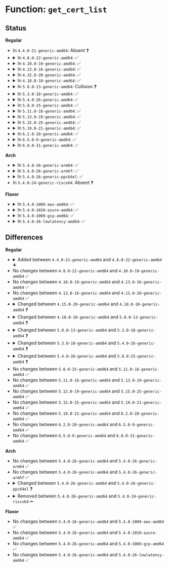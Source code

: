 # Function: <code>get_cert_list</code>

## Status
<b>Regular</b>
<ul>
<li>
In <code>4.4.0-21-generic-amd64</code>: Absent ❓
</li>
<li>
<details>
<summary>In <code>4.8.0-22-generic-amd64</code>: ✅</summary>

```c
void * get_cert_list(efi_char16_t * name, efi_guid_t * guid, long unsigned int * size)
```

```json
{
  "name": "get_cert_list",
  "collision_type": "Unique Static",
  "inline_type": "No",
  "funcs": [
    {
      "addr": 18446744071595270108,
      "name": "get_cert_list",
      "external": false,
      "loc": "kernel/modsign_uefi.c:28",
      "file": "kernel/modsign_uefi.c",
      "inline": "seen, unknown",
      "caller_inline": [],
      "caller_func": [
        "kernel/modsign_uefi.c:load_uefi_certs",
        "kernel/modsign_uefi.c:load_uefi_certs",
        "kernel/modsign_uefi.c:load_uefi_certs"
      ]
    }
  ],
  "symbols": [
    {
      "addr": 18446744071595270108,
      "name": "get_cert_list",
      "section": ".init.text",
      "bind": "STB_LOCAL",
      "size": 230
    }
  ]
}
```
</details>
</li>
<li>
<details>
<summary>In <code>4.10.0-19-generic-amd64</code>: ✅</summary>

```c
void * get_cert_list(efi_char16_t * name, efi_guid_t * guid, long unsigned int * size)
```

```json
{
  "name": "get_cert_list",
  "collision_type": "Unique Static",
  "inline_type": "No",
  "funcs": [
    {
      "addr": 18446744071595515880,
      "name": "get_cert_list",
      "external": false,
      "loc": "kernel/modsign_uefi.c:28",
      "file": "kernel/modsign_uefi.c",
      "inline": "seen, unknown",
      "caller_inline": [],
      "caller_func": [
        "kernel/modsign_uefi.c:load_uefi_certs",
        "kernel/modsign_uefi.c:load_uefi_certs",
        "kernel/modsign_uefi.c:load_uefi_certs"
      ]
    }
  ],
  "symbols": [
    {
      "addr": 18446744071595515880,
      "name": "get_cert_list",
      "section": ".init.text",
      "bind": "STB_LOCAL",
      "size": 230
    }
  ]
}
```
</details>
</li>
<li>
<details>
<summary>In <code>4.13.0-16-generic-amd64</code>: ✅</summary>

```c
void * get_cert_list(efi_char16_t * name, efi_guid_t * guid, long unsigned int * size)
```

```json
{
  "name": "get_cert_list",
  "collision_type": "Unique Static",
  "inline_type": "No",
  "funcs": [
    {
      "addr": 18446744071596464578,
      "name": "get_cert_list",
      "external": false,
      "loc": "certs/load_uefi.c:38",
      "file": "certs/load_uefi.c",
      "inline": "seen, unknown",
      "caller_inline": [],
      "caller_func": [
        "certs/load_uefi.c:load_uefi_certs",
        "certs/load_uefi.c:load_uefi_certs",
        "certs/load_uefi.c:load_uefi_certs"
      ]
    }
  ],
  "symbols": [
    {
      "addr": 18446744071596464578,
      "name": "get_cert_list",
      "section": ".init.text",
      "bind": "STB_LOCAL",
      "size": 237
    }
  ]
}
```
</details>
</li>
<li>
<details>
<summary>In <code>4.15.0-20-generic-amd64</code>: ✅</summary>

```c
void * get_cert_list(efi_char16_t * name, efi_guid_t * guid, long unsigned int * size)
```

```json
{
  "name": "get_cert_list",
  "collision_type": "Unique Static",
  "inline_type": "No",
  "funcs": [
    {
      "addr": 18446744071602791410,
      "name": "get_cert_list",
      "external": false,
      "loc": "certs/load_uefi.c:38",
      "file": "certs/load_uefi.c",
      "inline": "seen, unknown",
      "caller_inline": [],
      "caller_func": [
        "certs/load_uefi.c:load_uefi_certs",
        "certs/load_uefi.c:load_uefi_certs",
        "certs/load_uefi.c:load_uefi_certs"
      ]
    }
  ],
  "symbols": [
    {
      "addr": 18446744071602791410,
      "name": "get_cert_list",
      "section": ".init.text",
      "bind": "STB_LOCAL",
      "size": 243
    }
  ]
}
```
</details>
</li>
<li>
<details>
<summary>In <code>4.18.0-10-generic-amd64</code>: ✅</summary>

```c
int get_cert_list(efi_char16_t * name, efi_guid_t * guid, long unsigned int * size, void * * cert_list)
```

```json
{
  "name": "get_cert_list",
  "collision_type": "Unique Static",
  "inline_type": "No",
  "funcs": [
    {
      "addr": 18446744071602964919,
      "name": "get_cert_list",
      "external": false,
      "loc": "certs/load_uefi.c:38",
      "file": "certs/load_uefi.c",
      "inline": "seen, unknown",
      "caller_inline": [],
      "caller_func": [
        "certs/load_uefi.c:load_uefi_certs",
        "certs/load_uefi.c:load_uefi_certs",
        "certs/load_uefi.c:load_uefi_certs"
      ]
    }
  ],
  "symbols": [
    {
      "addr": 18446744071602964919,
      "name": "get_cert_list",
      "section": ".init.text",
      "bind": "STB_LOCAL",
      "size": 337
    }
  ]
}
```
</details>
</li>
<li>
<details>
<summary>In <code>5.0.0-13-generic-amd64</code>: Collision ❓</summary>

```c
void * get_cert_list(efi_char16_t * name, efi_guid_t * guid, long unsigned int * size)
```

```json
{
  "name": "get_cert_list",
  "collision_type": "Static-Static Collision",
  "inline_type": "No",
  "funcs": [
    {
      "addr": 18446744071604762620,
      "name": "get_cert_list",
      "external": false,
      "loc": "certs/load_uefi.c:38",
      "file": "certs/load_uefi.c",
      "inline": "seen, unknown",
      "caller_inline": [],
      "caller_func": [
        "certs/load_uefi.c:load_uefi_certs",
        "certs/load_uefi.c:load_uefi_certs",
        "certs/load_uefi.c:load_uefi_certs"
      ]
    },
    {
      "addr": 18446744071604860896,
      "name": "get_cert_list",
      "external": false,
      "loc": "security/integrity/platform_certs/load_uefi.c:41",
      "file": "security/integrity/platform_certs/load_uefi.c",
      "inline": "seen, unknown",
      "caller_inline": [],
      "caller_func": [
        "security/integrity/platform_certs/load_uefi.c:load_uefi_certs",
        "security/integrity/platform_certs/load_uefi.c:load_uefi_certs",
        "security/integrity/platform_certs/load_uefi.c:load_uefi_certs"
      ]
    }
  ],
  "symbols": [
    {
      "addr": 18446744071604762620,
      "name": "get_cert_list",
      "section": ".init.text",
      "bind": "STB_LOCAL",
      "size": 243
    },
    {
      "addr": 18446744071604860896,
      "name": "get_cert_list",
      "section": ".init.text",
      "bind": "STB_LOCAL",
      "size": 318
    }
  ]
}
```
</details>
</li>
<li>
<details>
<summary>In <code>5.3.0-18-generic-amd64</code>: ✅</summary>

```c
int get_cert_list(efi_char16_t * name, efi_guid_t * guid, long unsigned int * size, void * * cert_list)
```

```json
{
  "name": "get_cert_list",
  "collision_type": "Unique Static",
  "inline_type": "No",
  "funcs": [
    {
      "addr": 18446744071604966620,
      "name": "get_cert_list",
      "external": false,
      "loc": "security/integrity/platform_certs/load_uefi.c:41",
      "file": "security/integrity/platform_certs/load_uefi.c",
      "inline": "seen, unknown",
      "caller_inline": [],
      "caller_func": [
        "security/integrity/platform_certs/load_uefi.c:load_uefi_certs",
        "security/integrity/platform_certs/load_uefi.c:load_uefi_certs",
        "security/integrity/platform_certs/load_uefi.c:load_uefi_certs"
      ]
    }
  ],
  "symbols": [
    {
      "addr": 18446744071604966620,
      "name": "get_cert_list",
      "section": ".init.text",
      "bind": "STB_LOCAL",
      "size": 318
    }
  ]
}
```
</details>
</li>
<li>
<details>
<summary>In <code>5.4.0-26-generic-amd64</code>: ✅</summary>

```c
int get_cert_list(efi_char16_t * name, efi_guid_t * guid, long unsigned int * size, void * * cert_list, efi_status_t * status)
```

```json
{
  "name": "get_cert_list",
  "collision_type": "Unique Static",
  "inline_type": "No",
  "funcs": [
    {
      "addr": 18446744071605002120,
      "name": "get_cert_list",
      "external": false,
      "loc": "security/integrity/platform_certs/load_uefi.c:37",
      "file": "security/integrity/platform_certs/load_uefi.c",
      "inline": "seen, unknown",
      "caller_inline": [],
      "caller_func": [
        "security/integrity/platform_certs/load_uefi.c:load_uefi_certs",
        "security/integrity/platform_certs/load_uefi.c:load_uefi_certs",
        "security/integrity/platform_certs/load_uefi.c:load_uefi_certs"
      ]
    }
  ],
  "symbols": [
    {
      "addr": 18446744071605002120,
      "name": "get_cert_list",
      "section": ".init.text",
      "bind": "STB_LOCAL",
      "size": 334
    }
  ]
}
```
</details>
</li>
<li>
<details>
<summary>In <code>5.8.0-25-generic-amd64</code>: ✅</summary>

```c
void * get_cert_list(efi_char16_t * name, efi_guid_t * guid, long unsigned int * size, efi_status_t * status)
```

```json
{
  "name": "get_cert_list",
  "collision_type": "Unique Static",
  "inline_type": "No",
  "funcs": [
    {
      "addr": 18446744071609282500,
      "name": "get_cert_list",
      "external": false,
      "loc": "security/integrity/platform_certs/load_uefi.c:37",
      "file": "security/integrity/platform_certs/load_uefi.c",
      "inline": "seen, unknown",
      "caller_inline": [],
      "caller_func": [
        "security/integrity/platform_certs/load_uefi.c:load_uefi_certs",
        "security/integrity/platform_certs/load_uefi.c:load_uefi_certs",
        "security/integrity/platform_certs/load_uefi.c:load_uefi_certs"
      ]
    }
  ],
  "symbols": [
    {
      "addr": 18446744071609282500,
      "name": "get_cert_list",
      "section": ".init.text",
      "bind": "STB_LOCAL",
      "size": 285
    }
  ]
}
```
</details>
</li>
<li>
<details>
<summary>In <code>5.11.0-16-generic-amd64</code>: ✅</summary>

```c
void * get_cert_list(efi_char16_t * name, efi_guid_t * guid, long unsigned int * size, efi_status_t * status)
```

```json
{
  "name": "get_cert_list",
  "collision_type": "Unique Static",
  "inline_type": "No",
  "funcs": [
    {
      "addr": 18446744071612351473,
      "name": "get_cert_list",
      "external": false,
      "loc": "security/integrity/platform_certs/load_uefi.c:37",
      "file": "security/integrity/platform_certs/load_uefi.c",
      "inline": "seen, unknown",
      "caller_inline": [],
      "caller_func": [
        "security/integrity/platform_certs/load_uefi.c:load_uefi_certs",
        "security/integrity/platform_certs/load_uefi.c:load_uefi_certs",
        "security/integrity/platform_certs/load_uefi.c:load_moklist_certs"
      ]
    }
  ],
  "symbols": [
    {
      "addr": 18446744071612351473,
      "name": "get_cert_list",
      "section": ".init.text",
      "bind": "STB_LOCAL",
      "size": 285
    }
  ]
}
```
</details>
</li>
<li>
<details>
<summary>In <code>5.13.0-19-generic-amd64</code>: ✅</summary>

```c
void * get_cert_list(efi_char16_t * name, efi_guid_t * guid, long unsigned int * size, efi_status_t * status)
```

```json
{
  "name": "get_cert_list",
  "collision_type": "Unique Static",
  "inline_type": "No",
  "funcs": [
    {
      "addr": 18446744071614492626,
      "name": "get_cert_list",
      "external": false,
      "loc": "security/integrity/platform_certs/load_uefi.c:37",
      "file": "security/integrity/platform_certs/load_uefi.c",
      "inline": "seen, unknown",
      "caller_inline": [],
      "caller_func": [
        "security/integrity/platform_certs/load_uefi.c:load_uefi_certs",
        "security/integrity/platform_certs/load_uefi.c:load_uefi_certs",
        "security/integrity/platform_certs/load_uefi.c:load_moklist_certs"
      ]
    }
  ],
  "symbols": [
    {
      "addr": 18446744071614492626,
      "name": "get_cert_list",
      "section": ".init.text",
      "bind": "STB_LOCAL",
      "size": 285
    }
  ]
}
```
</details>
</li>
<li>
<details>
<summary>In <code>5.15.0-25-generic-amd64</code>: ✅</summary>

```c
void * get_cert_list(efi_char16_t * name, efi_guid_t * guid, long unsigned int * size, efi_status_t * status)
```

```json
{
  "name": "get_cert_list",
  "collision_type": "Unique Static",
  "inline_type": "No",
  "funcs": [
    {
      "addr": 18446744071615439812,
      "name": "get_cert_list",
      "external": false,
      "loc": "security/integrity/platform_certs/load_uefi.c:37",
      "file": "security/integrity/platform_certs/load_uefi.c",
      "inline": "seen, unknown",
      "caller_inline": [],
      "caller_func": [
        "security/integrity/platform_certs/load_uefi.c:load_uefi_certs",
        "security/integrity/platform_certs/load_uefi.c:load_uefi_certs",
        "security/integrity/platform_certs/load_uefi.c:load_moklist_certs"
      ]
    }
  ],
  "symbols": [
    {
      "addr": 18446744071615439812,
      "name": "get_cert_list",
      "section": ".init.text",
      "bind": "STB_LOCAL",
      "size": 285
    }
  ]
}
```
</details>
</li>
<li>
<details>
<summary>In <code>5.19.0-21-generic-amd64</code>: ✅</summary>

```c
void * get_cert_list(efi_char16_t * name, efi_guid_t * guid, long unsigned int * size, efi_status_t * status)
```

```json
{
  "name": "get_cert_list",
  "collision_type": "Unique Static",
  "inline_type": "No",
  "funcs": [
    {
      "addr": 18446744071617237957,
      "name": "get_cert_list",
      "external": false,
      "loc": "security/integrity/platform_certs/load_uefi.c:64",
      "file": "security/integrity/platform_certs/load_uefi.c",
      "inline": "seen, unknown",
      "caller_inline": [],
      "caller_func": [
        "security/integrity/platform_certs/load_uefi.c:load_uefi_certs",
        "security/integrity/platform_certs/load_uefi.c:load_uefi_certs",
        "security/integrity/platform_certs/load_uefi.c:load_moklist_certs"
      ]
    }
  ],
  "symbols": [
    {
      "addr": 18446744071617237957,
      "name": "get_cert_list",
      "section": ".init.text",
      "bind": "STB_LOCAL",
      "size": 305
    }
  ]
}
```
</details>
</li>
<li>
<details>
<summary>In <code>6.2.0-20-generic-amd64</code>: ✅</summary>

```c
void * get_cert_list(efi_char16_t * name, efi_guid_t * guid, long unsigned int * size, efi_status_t * status)
```

```json
{
  "name": "get_cert_list",
  "collision_type": "Unique Static",
  "inline_type": "No",
  "funcs": [
    {
      "addr": 18446744071627951952,
      "name": "get_cert_list",
      "external": false,
      "loc": "security/integrity/platform_certs/load_uefi.c:65",
      "file": "security/integrity/platform_certs/load_uefi.c",
      "inline": "seen, unknown",
      "caller_inline": [],
      "caller_func": [
        "security/integrity/platform_certs/load_uefi.c:load_uefi_certs",
        "security/integrity/platform_certs/load_uefi.c:load_uefi_certs",
        "security/integrity/platform_certs/load_uefi.c:load_moklist_certs"
      ]
    }
  ],
  "symbols": [
    {
      "addr": 18446744071627951952,
      "name": "get_cert_list",
      "section": ".init.text",
      "bind": "STB_LOCAL",
      "size": 330
    }
  ]
}
```
</details>
</li>
<li>
<details>
<summary>In <code>6.5.0-9-generic-amd64</code>: ✅</summary>

```c
void * get_cert_list(efi_char16_t * name, efi_guid_t * guid, long unsigned int * size, efi_status_t * status)
```

```json
{
  "name": "get_cert_list",
  "collision_type": "Unique Static",
  "inline_type": "No",
  "funcs": [
    {
      "addr": 18446744071619715248,
      "name": "get_cert_list",
      "external": false,
      "loc": "security/integrity/platform_certs/load_uefi.c:65",
      "file": "security/integrity/platform_certs/load_uefi.c",
      "inline": "seen, unknown",
      "caller_inline": [],
      "caller_func": [
        "security/integrity/platform_certs/load_uefi.c:load_uefi_certs",
        "security/integrity/platform_certs/load_uefi.c:load_uefi_certs",
        "security/integrity/platform_certs/load_uefi.c:load_moklist_certs"
      ]
    }
  ],
  "symbols": [
    {
      "addr": 18446744071619715248,
      "name": "get_cert_list",
      "section": ".init.text",
      "bind": "STB_LOCAL",
      "size": 330
    }
  ]
}
```
</details>
</li>
<li>
<details>
<summary>In <code>6.8.0-31-generic-amd64</code>: ✅</summary>

```c
void * get_cert_list(efi_char16_t * name, efi_guid_t * guid, long unsigned int * size, efi_status_t * status)
```

```json
{
  "name": "get_cert_list",
  "collision_type": "Unique Static",
  "inline_type": "No",
  "funcs": [
    {
      "addr": 18446744071622022512,
      "name": "get_cert_list",
      "external": false,
      "loc": "security/integrity/platform_certs/load_uefi.c:65",
      "file": "security/integrity/platform_certs/load_uefi.c",
      "inline": "seen, unknown",
      "caller_inline": [],
      "caller_func": [
        "security/integrity/platform_certs/load_uefi.c:load_uefi_certs",
        "security/integrity/platform_certs/load_uefi.c:load_uefi_certs",
        "security/integrity/platform_certs/load_uefi.c:load_moklist_certs"
      ]
    }
  ],
  "symbols": [
    {
      "addr": 18446744071622022512,
      "name": "get_cert_list",
      "section": ".init.text",
      "bind": "STB_LOCAL",
      "size": 330
    }
  ]
}
```
</details>
</li>
</ul>
<b>Arch</b>
<ul>
<li>
<details>
<summary>In <code>5.4.0-26-generic-arm64</code>: ✅</summary>

```c
int get_cert_list(efi_char16_t * name, efi_guid_t * guid, long unsigned int * size, void * * cert_list, efi_status_t * status)
```

```json
{
  "name": "get_cert_list",
  "collision_type": "Unique Static",
  "inline_type": "No",
  "funcs": [
    {
      "addr": 18446603336511046460,
      "name": "get_cert_list",
      "external": false,
      "loc": "security/integrity/platform_certs/load_uefi.c:37",
      "file": "security/integrity/platform_certs/load_uefi.c",
      "inline": "seen, unknown",
      "caller_inline": [],
      "caller_func": [
        "security/integrity/platform_certs/load_uefi.c:load_uefi_certs",
        "security/integrity/platform_certs/load_uefi.c:load_uefi_certs",
        "security/integrity/platform_certs/load_uefi.c:load_uefi_certs"
      ]
    }
  ],
  "symbols": [
    {
      "addr": 18446603336511046460,
      "name": "get_cert_list",
      "section": ".init.text",
      "bind": "STB_LOCAL",
      "size": 376
    }
  ]
}
```
</details>
</li>
<li>
<details>
<summary>In <code>5.4.0-26-generic-armhf</code>: ✅</summary>

```c
int get_cert_list(efi_char16_t * name, efi_guid_t * guid, long unsigned int * size, void * * cert_list, efi_status_t * status)
```

```json
{
  "name": "get_cert_list",
  "collision_type": "Unique Static",
  "inline_type": "No",
  "funcs": [
    {
      "addr": 3243528152,
      "name": "get_cert_list",
      "external": false,
      "loc": "security/integrity/platform_certs/load_uefi.c:37",
      "file": "security/integrity/platform_certs/load_uefi.c",
      "inline": "seen, unknown",
      "caller_inline": [],
      "caller_func": [
        "security/integrity/platform_certs/load_uefi.c:load_uefi_certs",
        "security/integrity/platform_certs/load_uefi.c:load_uefi_certs",
        "security/integrity/platform_certs/load_uefi.c:load_uefi_certs"
      ]
    }
  ],
  "symbols": [
    {
      "addr": 3243528152,
      "name": "get_cert_list",
      "section": ".init.text",
      "bind": "STB_LOCAL",
      "size": 336
    }
  ]
}
```
</details>
</li>
<li>
<details>
<summary>In <code>5.4.0-26-generic-ppc64el</code>: ✅</summary>

```c
void * get_cert_list(u8 * key, long unsigned int keylen, uint64_t * size)
```

```json
{
  "name": "get_cert_list",
  "collision_type": "Unique Static",
  "inline_type": "No",
  "funcs": [
    {
      "addr": 13835058055302721904,
      "name": "get_cert_list",
      "external": false,
      "loc": "security/integrity/platform_certs/load_powerpc.c:21",
      "file": "security/integrity/platform_certs/load_powerpc.c",
      "inline": "seen, unknown",
      "caller_inline": [],
      "caller_func": [
        "security/integrity/platform_certs/load_powerpc.c:load_powerpc_certs",
        "security/integrity/platform_certs/load_powerpc.c:load_powerpc_certs"
      ]
    }
  ],
  "symbols": [
    {
      "addr": 13835058055302721904,
      "name": "get_cert_list",
      "section": ".init.text",
      "bind": "STB_LOCAL",
      "size": 284
    }
  ]
}
```
</details>
</li>
<li>
In <code>5.4.0-24-generic-riscv64</code>: Absent ❓
</li>
</ul>
<b>Flavor</b>
<ul>
<li>
<details>
<summary>In <code>5.4.0-1009-aws-amd64</code>: ✅</summary>

```c
int get_cert_list(efi_char16_t * name, efi_guid_t * guid, long unsigned int * size, void * * cert_list, efi_status_t * status)
```

```json
{
  "name": "get_cert_list",
  "collision_type": "Unique Static",
  "inline_type": "No",
  "funcs": [
    {
      "addr": 18446744071604907580,
      "name": "get_cert_list",
      "external": false,
      "loc": "security/integrity/platform_certs/load_uefi.c:37",
      "file": "security/integrity/platform_certs/load_uefi.c",
      "inline": "seen, unknown",
      "caller_inline": [],
      "caller_func": [
        "security/integrity/platform_certs/load_uefi.c:load_uefi_certs",
        "security/integrity/platform_certs/load_uefi.c:load_uefi_certs",
        "security/integrity/platform_certs/load_uefi.c:load_uefi_certs"
      ]
    }
  ],
  "symbols": [
    {
      "addr": 18446744071604907580,
      "name": "get_cert_list",
      "section": ".init.text",
      "bind": "STB_LOCAL",
      "size": 334
    }
  ]
}
```
</details>
</li>
<li>
<details>
<summary>In <code>5.4.0-1010-azure-amd64</code>: ✅</summary>

```c
int get_cert_list(efi_char16_t * name, efi_guid_t * guid, long unsigned int * size, void * * cert_list, efi_status_t * status)
```

```json
{
  "name": "get_cert_list",
  "collision_type": "Unique Static",
  "inline_type": "No",
  "funcs": [
    {
      "addr": 18446744071604876632,
      "name": "get_cert_list",
      "external": false,
      "loc": "security/integrity/platform_certs/load_uefi.c:37",
      "file": "security/integrity/platform_certs/load_uefi.c",
      "inline": "seen, unknown",
      "caller_inline": [],
      "caller_func": [
        "security/integrity/platform_certs/load_uefi.c:load_uefi_certs",
        "security/integrity/platform_certs/load_uefi.c:load_uefi_certs",
        "security/integrity/platform_certs/load_uefi.c:load_uefi_certs"
      ]
    }
  ],
  "symbols": [
    {
      "addr": 18446744071604876632,
      "name": "get_cert_list",
      "section": ".init.text",
      "bind": "STB_LOCAL",
      "size": 334
    }
  ]
}
```
</details>
</li>
<li>
<details>
<summary>In <code>5.4.0-1009-gcp-amd64</code>: ✅</summary>

```c
int get_cert_list(efi_char16_t * name, efi_guid_t * guid, long unsigned int * size, void * * cert_list, efi_status_t * status)
```

```json
{
  "name": "get_cert_list",
  "collision_type": "Unique Static",
  "inline_type": "No",
  "funcs": [
    {
      "addr": 18446744071604984752,
      "name": "get_cert_list",
      "external": false,
      "loc": "security/integrity/platform_certs/load_uefi.c:37",
      "file": "security/integrity/platform_certs/load_uefi.c",
      "inline": "seen, unknown",
      "caller_inline": [],
      "caller_func": [
        "security/integrity/platform_certs/load_uefi.c:load_uefi_certs",
        "security/integrity/platform_certs/load_uefi.c:load_uefi_certs",
        "security/integrity/platform_certs/load_uefi.c:load_uefi_certs"
      ]
    }
  ],
  "symbols": [
    {
      "addr": 18446744071604984752,
      "name": "get_cert_list",
      "section": ".init.text",
      "bind": "STB_LOCAL",
      "size": 334
    }
  ]
}
```
</details>
</li>
<li>
<details>
<summary>In <code>5.4.0-26-lowlatency-amd64</code>: ✅</summary>

```c
int get_cert_list(efi_char16_t * name, efi_guid_t * guid, long unsigned int * size, void * * cert_list, efi_status_t * status)
```

```json
{
  "name": "get_cert_list",
  "collision_type": "Unique Static",
  "inline_type": "No",
  "funcs": [
    {
      "addr": 18446744071605006290,
      "name": "get_cert_list",
      "external": false,
      "loc": "security/integrity/platform_certs/load_uefi.c:37",
      "file": "security/integrity/platform_certs/load_uefi.c",
      "inline": "seen, unknown",
      "caller_inline": [],
      "caller_func": [
        "security/integrity/platform_certs/load_uefi.c:load_uefi_certs",
        "security/integrity/platform_certs/load_uefi.c:load_uefi_certs",
        "security/integrity/platform_certs/load_uefi.c:load_uefi_certs"
      ]
    }
  ],
  "symbols": [
    {
      "addr": 18446744071605006290,
      "name": "get_cert_list",
      "section": ".init.text",
      "bind": "STB_LOCAL",
      "size": 334
    }
  ]
}
```
</details>
</li>
</ul>

## Differences
<b>Regular</b>
<ul>
<li>
<details>
<summary>Added between <code>4.4.0-21-generic-amd64</code> and <code>4.8.0-22-generic-amd64</code> ➕</summary>

```c
void * get_cert_list(efi_char16_t * name, efi_guid_t * guid, long unsigned int * size)
```
</details>
</li>
<li>
No changes between <code>4.8.0-22-generic-amd64</code> and <code>4.10.0-19-generic-amd64</code> ✅
</li>
<li>
No changes between <code>4.10.0-19-generic-amd64</code> and <code>4.13.0-16-generic-amd64</code> ✅
</li>
<li>
No changes between <code>4.13.0-16-generic-amd64</code> and <code>4.15.0-20-generic-amd64</code> ✅
</li>
<li>
<details>
<summary>Changed between <code>4.15.0-20-generic-amd64</code> and <code>4.18.0-10-generic-amd64</code> ❓</summary>
<ul>
<li>
<b>Param added. </b>
<code>void * * cert_list</code>
</li>
<li>
<b>Return type changed. </b>
<code>void *</code> ➡️ <code>int</code>
</li>
</ul>
</details>
</li>
<li>
<details>
<summary>Changed between <code>4.18.0-10-generic-amd64</code> and <code>5.0.0-13-generic-amd64</code> ❓</summary>
<ul>
<li>
<b>Param removed. </b>
<code>void * * cert_list</code>
</li>
<li>
<b>Return type changed. </b>
<code>int</code> ➡️ <code>void *</code>
</li>
</ul>
</details>
</li>
<li>
<details>
<summary>Changed between <code>5.0.0-13-generic-amd64</code> and <code>5.3.0-18-generic-amd64</code> ❓</summary>
<ul>
<li>
<b>Param added. </b>
<code>void * * cert_list</code>
</li>
<li>
<b>Return type changed. </b>
<code>void *</code> ➡️ <code>int</code>
</li>
</ul>
</details>
</li>
<li>
<details>
<summary>Changed between <code>5.3.0-18-generic-amd64</code> and <code>5.4.0-26-generic-amd64</code> ❓</summary>
<ul>
<li>
<b>Param added. </b>
<code>efi_status_t * status</code>
</li>
</ul>
</details>
</li>
<li>
<details>
<summary>Changed between <code>5.4.0-26-generic-amd64</code> and <code>5.8.0-25-generic-amd64</code> ❓</summary>
<ul>
<li>
<b>Param removed. </b>
<code>void * * cert_list</code>
</li>
<li>
<b>Param reordered. </b>
<code>name, guid, size, cert_list, status</code> ➡️ <code>name, guid, size, status</code>
</li>
<li>
<b>Return type changed. </b>
<code>int</code> ➡️ <code>void *</code>
</li>
</ul>
</details>
</li>
<li>
No changes between <code>5.8.0-25-generic-amd64</code> and <code>5.11.0-16-generic-amd64</code> ✅
</li>
<li>
No changes between <code>5.11.0-16-generic-amd64</code> and <code>5.13.0-19-generic-amd64</code> ✅
</li>
<li>
No changes between <code>5.13.0-19-generic-amd64</code> and <code>5.15.0-25-generic-amd64</code> ✅
</li>
<li>
No changes between <code>5.15.0-25-generic-amd64</code> and <code>5.19.0-21-generic-amd64</code> ✅
</li>
<li>
No changes between <code>5.19.0-21-generic-amd64</code> and <code>6.2.0-20-generic-amd64</code> ✅
</li>
<li>
No changes between <code>6.2.0-20-generic-amd64</code> and <code>6.5.0-9-generic-amd64</code> ✅
</li>
<li>
No changes between <code>6.5.0-9-generic-amd64</code> and <code>6.8.0-31-generic-amd64</code> ✅
</li>
</ul>
<b>Arch</b>
<ul>
<li>
No changes between <code>5.4.0-26-generic-amd64</code> and <code>5.4.0-26-generic-arm64</code> ✅
</li>
<li>
No changes between <code>5.4.0-26-generic-amd64</code> and <code>5.4.0-26-generic-armhf</code> ✅
</li>
<li>
<details>
<summary>Changed between <code>5.4.0-26-generic-amd64</code> and <code>5.4.0-26-generic-ppc64el</code> ❓</summary>
<ul>
<li>
<b>Param added. </b>
<code>u8 * key</code>
</li>
<li>
<b>Param added. </b>
<code>long unsigned int keylen</code>
</li>
<li>
<b>Param removed. </b>
<code>efi_char16_t * name</code>
</li>
<li>
<b>Param removed. </b>
<code>efi_guid_t * guid</code>
</li>
<li>
<b>Param removed. </b>
<code>void * * cert_list</code>
</li>
<li>
<b>Param removed. </b>
<code>efi_status_t * status</code>
</li>
<li>
<b>Param type changed. </b>
<code>long unsigned int * size</code> ➡️ <code>uint64_t * size</code>
</li>
<li>
<b>Return type changed. </b>
<code>int</code> ➡️ <code>void *</code>
</li>
</ul>
</details>
</li>
<li>
<details>
<summary>Removed between <code>5.4.0-26-generic-amd64</code> and <code>5.4.0-24-generic-riscv64</code> ➖</summary>

```c
int get_cert_list(efi_char16_t * name, efi_guid_t * guid, long unsigned int * size, void * * cert_list, efi_status_t * status)
```
</details>
</li>
</ul>
<b>Flavor</b>
<ul>
<li>
No changes between <code>5.4.0-26-generic-amd64</code> and <code>5.4.0-1009-aws-amd64</code> ✅
</li>
<li>
No changes between <code>5.4.0-26-generic-amd64</code> and <code>5.4.0-1010-azure-amd64</code> ✅
</li>
<li>
No changes between <code>5.4.0-26-generic-amd64</code> and <code>5.4.0-1009-gcp-amd64</code> ✅
</li>
<li>
No changes between <code>5.4.0-26-generic-amd64</code> and <code>5.4.0-26-lowlatency-amd64</code> ✅
</li>
</ul>
